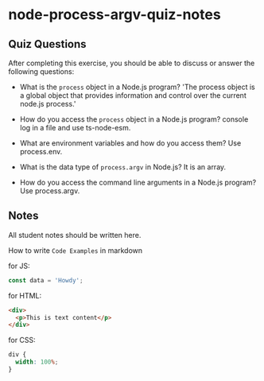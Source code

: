 # node-process-argv-quiz-notes

## Quiz Questions

After completing this exercise, you should be able to discuss or answer the following questions:

- What is the `process` object in a Node.js program?
  'The process object is a global object that provides information and control over the current node.js process.'

- How do you access the `process` object in a Node.js program?
  console log in a file and use ts-node-esm.

- What are environment variables and how do you access them?
  Use process.env.

- What is the data type of `process.argv` in Node.js?
  It is an array.

- How do you access the command line arguments in a Node.js program?
  Use process.argv.

## Notes

All student notes should be written here.

How to write `Code Examples` in markdown

for JS:

```javascript
const data = 'Howdy';
```

for HTML:

```html
<div>
  <p>This is text content</p>
</div>
```

for CSS:

```css
div {
  width: 100%;
}
```
